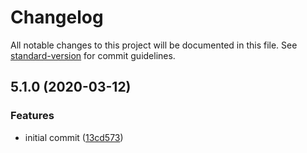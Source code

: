 # Changelog

All notable changes to this project will be documented in this file. See [standard-version](https://github.com/conventional-changelog/standard-version) for commit guidelines.

## 5.1.0 (2020-03-12)


### Features

* initial commit ([13cd573](https://github.com/Neunerlei/filesystem/commit/13cd573d8ec3566b9333adc2fc32c50afadf0cf5))
